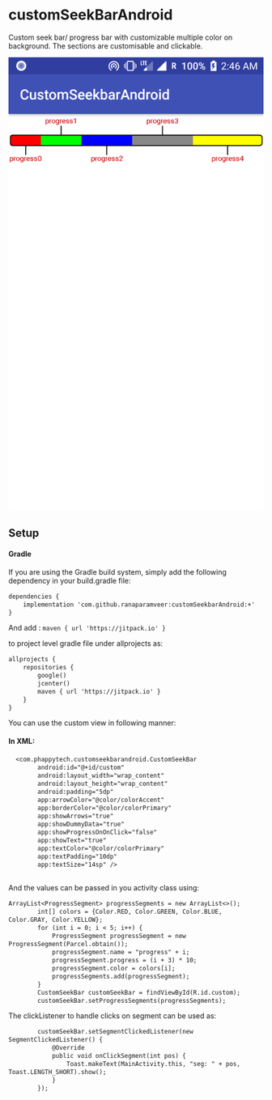 # customSeekBarAndroid
Custom seek bar/ progress bar with customizable multiple color on background. The sections are customisable and clickable.

![Screenshot](Screenshot.png)

Setup
--------
#### Gradle

If you are using the Gradle build system, simply add the following dependency in your build.gradle file:
```
dependencies {
    implementation 'com.github.ranaparamveer:customSeekbarAndroid:+'
}
```
And add : 
```maven { url 'https://jitpack.io' } ```

to project level gradle file under allprojects as:
```
allprojects {
    repositories {
        google()
        jcenter()
        maven { url 'https://jitpack.io' }
    }
}
```

You can use the custom view in following manner:

#### In XML:

```
  <com.phappytech.customseekbarandroid.CustomSeekBar
        android:id="@+id/custom"
        android:layout_width="wrap_content"
        android:layout_height="wrap_content"
        android:padding="5dp"
        app:arrowColor="@color/colorAccent"
        app:borderColor="@color/colorPrimary"
        app:showArrows="true"
        app:showDummyData="true"
        app:showProgressOnOnClick="false"
        app:showText="true"
        app:textColor="@color/colorPrimary"
        app:textPadding="10dp"
        app:textSize="14sp" />
        
```

And the values can be passed in you activity class using:

```
ArrayList<ProgressSegment> progressSegments = new ArrayList<>();
        int[] colors = {Color.RED, Color.GREEN, Color.BLUE, Color.GRAY, Color.YELLOW};
        for (int i = 0; i < 5; i++) {
            ProgressSegment progressSegment = new ProgressSegment(Parcel.obtain());
            progressSegment.name = "progress" + i;
            progressSegment.progress = (i + 3) * 10;
            progressSegment.color = colors[i];
            progressSegments.add(progressSegment);
        }
        CustomSeekBar customSeekBar = findViewById(R.id.custom);
        customSeekBar.setProgressSegments(progressSegments);
```

The clickListener to handle clicks on segment can be used as:

```
        customSeekBar.setSegmentClickedListener(new SegmentClickedListener() {
            @Override
            public void onClickSegment(int pos) {
                Toast.makeText(MainActivity.this, "seg: " + pos, Toast.LENGTH_SHORT).show();
            }
        });
```
